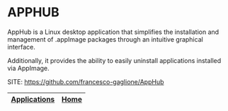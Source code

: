 # APPHUB

 AppHub is a Linux desktop application that simplifies the installation and  management of .appImage packages through an intuitive graphical interface. 
 
 Additionally, it provides the ability to easily uninstall applications  installed via AppImage.

 SITE: https://github.com/francesco-gaglione/AppHub

 | [Applications](https://portable-linux-apps.github.io/apps.html) | [Home](https://portable-linux-apps.github.io)
 | --- | --- |
